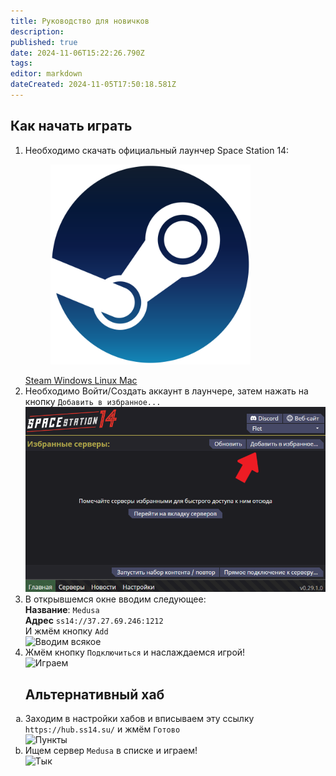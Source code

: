 ```yaml
---
title: Руководство для новичков
description: 
published: true
date: 2024-11-06T15:22:26.790Z
tags: 
editor: markdown
dateCreated: 2024-11-05T17:50:18.581Z
---
```



</div>
    <h2>Как начать играть</h2>
    <ol type="1">
        <li>
            Необходимо скачать официальный лаунчер Space Station 14:
        </li>
        <div id="top_content">
            <div class="download_launcher_card">
    <div class="launcher_links">
        <a class="launcher_steam" href="https://store.steampowered.com/app/2585480/Space_Station_Multiverse/" target="_blank" rel="nofollow">
          <figure class="image"><img src="/guides/steam.png" sizes="" width="80%"></figure>  Steam
        </a>
        <a class="launcher_win" href="https://spacestationmultiverse.com/download/?version=stable&amp;platform=windows" target="_blank" rel="nofollow">
            Windows
        </a>
        <a class="launcher_linux" href="https://spacestationmultiverse.com/download/?version=stable&amp;platform=linux" target="_blank" rel="nofollow">
            Linux
        </a>
        <a class="launcher_mac" href="https://spacestationmultiverse.com/download/?version=stable&amp;platform=mac" target="_blank" rel="nofollow">
            Mac
        </a>
    </div>
</div>
        </div>
        <li>
            Необходимо Войти/Создать аккаунт в лаунчере, затем нажать на кнопку <code>Добавить в избранное...</code>
        </li>
        <img src="11.png" alt="Жмём кнопку">
        <li>
            В открывшемся окне вводим следующее:<br>
            <b>Название</b>: <code id="copy_me">Medusa</code><br>
            <b>Адрес</b> <code id="copy_me">ss14://37.27.69.246:1212</code><br>
            И жмём кнопку <code>Add</code>
        </li>
        <img src="22.png" alt="Вводим всякое">
        <li>
            Жмём кнопку <code>Подключиться</code> и наслаждаемся игрой!
        </li>
        <img src="33.png" alt="Играем">
    <h2>Альтернативный хаб</h2>
    </ol>
    <ol type="a">
        <li>
            Заходим в настройки хабов и вписываем эту ссылку <code id="copy_me">https://hub.ss14.su/</code> и жмём <code>Готово</code>
        </li>
        <img src="hubadd.png" alt="Пункты">
        <li>
            Ищем сервер <code>Medusa</code> в списке и играем!
        </li>
        <img src="44.png" alt="Тык">
    </ol>
</div>

</main>
<footer>
    <div class="footer_wrapper">
    <div class="content-corners">
    <span class="content-corner"></span>
    <span class="content-corner"></span>
    <span class="content-corner"></span>
    <span class="content-corner"></span>
</div>    <div class="funny-bg-wrapper">
        <div class="funny-bg">
            <div class="gradient"></div>
            <div class="letters"></div>
        </div>
    </div>
</div>

